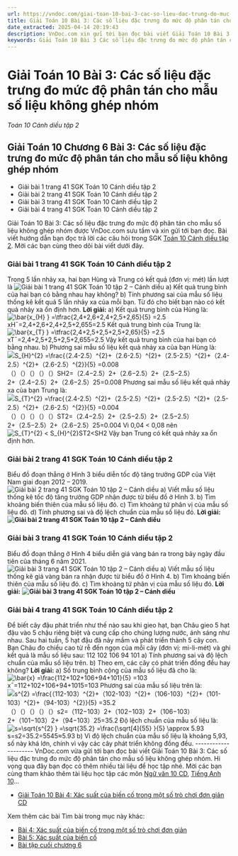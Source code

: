 ```yaml
---
url: https://vndoc.com/giai-toan-10-bai-3-cac-so-lieu-dac-trung-do-muc-do-phan-tan-cho-mau-so-lieu-khong-ghep-nhom-278817
title: Giải Toán 10 Bài 3: Các số liệu đặc trưng đo mức độ phân tán cho mẫu số liệu không ghép nhóm - Toán 10 Cánh diều tập 2 - VnDoc.com
date_extracted: 2025-04-14 20:19:43
description: VnDoc.com xin gửi tới bạn đọc bài viết Giải Toán 10 Bài 3: Các số liệu đặc trưng đo mức độ phân tán cho mẫu số liệu không ghép nhóm hướng dẫn chi tiết giải bài tập Toán 10 tập 2 sách Cánh Diều. Mời các bạn cùng tham khảo.
keywords: Giải Toán 10 Bài 3 Các số liệu đặc trưng đo mức độ phân tán cho mẫu số liệu không ghép nhóm,Các số đặc trưng đo mức độ phân tán cho mẫu số liệu không ghép nhóm,giải toán 10,toán 10 bài 3,toán 10,toán lớp 10,toán 10 Cd,toán 10 bài 3 chương 6,giải sgk toán 10,giải toán 10 học kì 2 sách cánh diều,toán 10 cánh diều,giải toán 10 cánh diều,toán 10 cánh diều tập 2,giải toán 10 cánh diều tập 2,giải bài 3 toán 10 cánh diều
---
```


# Giải Toán 10 Bài 3: Các số liệu đặc trưng đo mức độ phân tán cho mẫu số liệu không ghép nhóm
 _Toán 10 Cánh diều tập 2_
## Giải Toán 10 Chương 6 Bài 3: Các số liệu đặc trưng đo mức độ phân tán cho mẫu số liệu không ghép nhóm
  * Giải bài 1 trang 41 SGK Toán 10 Cánh diều tập 2
  * Giải bài 2 trang 41 SGK Toán 10 Cánh diều tập 2
  * Giải bài 3 trang 41 SGK Toán 10 Cánh diều tập 2
  * Giải bài 4 trang 41 SGK Toán 10 Cánh diều tập 2

Giải Toán 10 Bài 3: Các số liệu đặc trưng đo mức độ phân tán cho mẫu số liệu không ghép nhóm được VnDoc.com sưu tầm và xin gửi tới bạn đọc. Bài viết hướng dẫn bạn đọc trả lời các câu hỏi trong SGK [Toán 10 Cánh diều tập 2](<https://vndoc.com/toan-10-canh-dieu-tap1>). Mời các bạn cùng theo dõi bài viết dưới đây.
### Giải bài 1 trang 41 SGK Toán 10 Cánh diều tập 2
Trong 5 lần nhảy xa, hai bạn Hùng và Trung có kết quả \(đơn vị: mét\) lần lượt là
![Giải bài 1 trang 41 SGK Toán 10 tập 2 – Cánh diều](https://i.vdoc.vn/data/image/2022/10/21/giai-toan-10-bai-3-chuong-6-cd-1.jpg)
a\) Kết quả trung bình của hai bạn có bằng nhau hay không?
b\) Tính phương sai của mẫu số liệu thống kê kết quả 5 lần nhảy xa của mỗi bạn. Từ đó cho biết bạn nào có kết quả nhảy xa ổn định hơn.
**Lời giải:**
a\) Kết quả trung bình của Hùng là:
![\\bar{x_{H} } =\\tfrac{2,4+2,6+2,4+2,5+2,65}{5} =2.5](https://i.vdoc.vn/data/image/blank.png)xH¯=2,4+2,6+2,4+2,5+2,655=2.5
Kết quả trung bình của Trung là:
![\\bar{x_{T} } =\\tfrac{2,4+2,5+2,5+2,5+2,65}{5} =2.5](https://i.vdoc.vn/data/image/blank.png)xT¯=2,4+2,5+2,5+2,5+2,655=2.5
Vậy kết quả trung bình của hai bạn có bằng nhau.
b\) Phương sai mẫu số liệu kết quả nhảy xa của bạn Hùng là:
![S_{H}^{2} =\\frac{（2.4-2.5）^{2}+（2.6-2.5）^{2}+（2.5-2.5）^{2}+（2.4-2.5）^{2}+（2.6-2.5）^{2}}{5}  =0.008](https://i.vdoc.vn/data/image/blank.png)（）（）（）（）（）SH2=（2.4−2.5）2+（2.6−2.5）2+（2.5−2.5）2+（2.4−2.5）2+（2.6−2.5）25=0.008
Phương sai mẫu số liệu kết quả nhảy xa của bạn Trung là:
![S_{T}^{2} =\\frac{（2.4-2.5）^{2}+（2.5-2.5）^{2}+（2.5-2.5）^{2}+（2.5-2.5）^{2}+（2.6-2.5）^{2}}{5}  =0.004](https://i.vdoc.vn/data/image/blank.png)（）（）（）（）（）ST2=（2.4−2.5）2+（2.5−2.5）2+（2.5−2.5）2+（2.5−2.5）2+（2.6−2.5）25=0.004
Vì 0,04 < 0,08 nên ![S_{T}^{2} < S_{H}^{2}](https://i.vdoc.vn/data/image/blank.png)ST2<SH2
Vậy bạn Trung có kết quả nhảy xa ổn định hơn.
### Giải bài 2 trang 41 SGK Toán 10 Cánh diều tập 2
Biểu đồ đoạn thẳng ở Hình 3 biểu diễn tốc độ tăng trưởng GDP của Việt Nam giai đoạn 2012 – 2019.
![Giải bài 2 trang 41 SGK Toán 10 tập 2 – Cánh diều](https://i.vdoc.vn/data/image/2022/10/21/giai-toan-10-bai-3-chuong-6-cd-2.jpg)
a\) Viết mẫu số liệu thống kê tốc độ tăng trưởng GDP nhận được từ biểu đồ ở Hình 3.
b\) Tìm khoảng biến thiên của mẫu số liệu đó.
c\) Tìm khoảng tứ phân vị của mẫu số liệu đó.
d\) Tính phương sai và độ lệch chuẩn của mẫu số liệu đó.
**Lời giải:**
**![Giải bài 2 trang 41 SGK Toán 10 tập 2 – Cánh diều](https://i.vdoc.vn/data/image/2022/10/21/giai-toan-10-bai-3-chuong-6-cd-3.jpg)**
### **Giải bài 3 trang 41 SGK Toán 10 Cánh diều tập 2**
Biểu đồ đoạn thẳng ở Hình 4 biểu diễn giá vàng bán ra trong bảy ngày đầu tiên của tháng 6 năm 2021.
![Giải bài 3 trang 41 SGK Toán 10 tập 2 – Cánh diều](https://i.vdoc.vn/data/image/2022/10/21/giai-toan-10-bai-3-chuong-6-cd-4.jpg)
a\) Viết mẫu số liệu thống kê giá vàng bán ra nhận được từ biểu đồ ở Hình 4.
b\) Tìm khoảng biến thiên của mẫu số liệu đó.
c\) Tìm khoảng tứ phân vị của mẫu số liệu đó.
**Lời giải:**
**![Giải bài 3 trang 41 SGK Toán 10 tập 2 – Cánh diều](https://i.vdoc.vn/data/image/2022/10/21/giai-toan-10-bai-3-chuong-6-cd-5.jpg)**
### **Giải bài 4 trang 41 SGK Toán 10 Cánh diều tập 2**
Để biết cây đậu phát triển như thế nào sau khi gieo hạt, bạn Châu gieo 5 hạt đậu vào 5 chậu riêng biệt và cung cấp cho chúng lượng nước, ánh sáng như nhau. Sau hai tuần, 5 hạt đậu đã nảy mầm và phát triển thành 5 cây con. Bạn Châu đo chiều cao từ rễ đến ngọn của mỗi cây \(đơn vị: mi-li-mét\) và ghi kết quả là mẫu số liệu sau:
112 102 106 94 101
a\) Tính phương sai và độ lệch chuẩn của mẫu số liệu trên.
b\) Theo em, các cây có phát triển đồng đều hay không?
**Lời giải:**
a\) Số trung bình cộng của mẫu số liệu đã cho là:
![\\bar{x} =\\frac{112+102+106+94+101}{5} =103](https://i.vdoc.vn/data/image/blank.png)x¯=112+102+106+94+1015=103
Phương sai của mẫu số liệu trên là:
![s^{2}  =\\frac{（112-103）^{2}+（102-103）^{2}+（106-103）^{2}+（101-103）^{2}+（94-103）^{2}}{5}  =35.2](https://i.vdoc.vn/data/image/blank.png)（）（）（）（）（）s2=（112−103）2+（102−103）2+（106−103）2+（101−103）2+（94−103）25=35.2
Độ lệch chuẩn của mẫu số liệu là:
![s=\\sqrt{s^{2} } =\\sqrt{35.2} =\\frac{\\sqrt\[4\]{55} }{5} \\approx 5.93](https://i.vdoc.vn/data/image/blank.png)s=s2=35.2=5545≈5.93
b\) Vì độ lệch chuẩn của mẫu số liệu là khoảng 5,93, số này khá lớn, chính vì vậy các cây phát triển không đồng đều.
\---------------------
VnDoc.com vừa gửi tới bạn đọc bài viết Giải Toán 10 Bài 3: Các số liệu đặc trưng đo mức độ phân tán cho mẫu số liệu không ghép nhóm. Hi vọng qua đây bạn đọc có thêm nhiều tài liệu để học tập nhé. Mời các bạn cùng tham khảo thêm tài liệu học tập các môn [Ngữ văn 10 CD](<https://vndoc.com/ngu-van-10-canh-dieu-tap1>), [Tiếng Anh 10](<https://vndoc.com/tieng-anh-10-moi>)...
  * [Giải Toán 10 Bài 4: Xác suất của biến cố trong một số trò chơi đơn giản CD](<https://vndoc.com/giai-toan-10-bai-4-xac-suat-cua-bien-co-trong-mot-so-tro-choi-don-gian-279195>)

Xem thêm các bài Tìm bài trong mục này khác:
  * [Bài 4: Xác suất của biến cố trong một số trò chơi đơn giản](</giai-toan-10-bai-4-xac-suat-cua-bien-co-trong-mot-so-tro-choi-don-gian-279195>)
  * [Bài 5: Xác suất của biến cố](</giai-toan-10-bai-5-xac-suat-cua-bien-co-cd-279214>)
  * [Bài tập cuối chương 6](</giai-toan-10-bai-tap-cuoi-chuong-6-cd-279954>)

